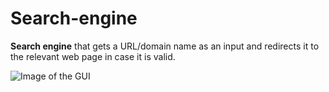 # Search-engine
**Search engine** that gets a URL/domain name as an input and redirects it to the relevant web page in case it is valid.

![Image of the GUI]()
